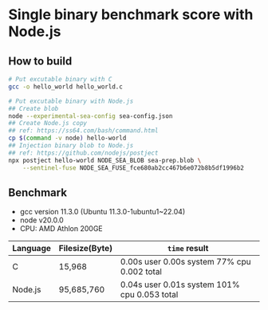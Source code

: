 # Single binary benchmark score with Node.js

## How to build

```sh
# Put excutable binary with C
gcc -o hello_world hello_world.c

# Put excutable binary with Node.js
## Create blob
node --experimental-sea-config sea-config.json
## Create Node.js copy
## ref: https://ss64.com/bash/command.html
cp $(command -v node) hello-world
## Injection binary blob to Node.js
## ref: https://github.com/nodejs/postject
npx postject hello-world NODE_SEA_BLOB sea-prep.blob \
    --sentinel-fuse NODE_SEA_FUSE_fce680ab2cc467b6e072b8b5df1996b2
```

## Benchmark

-   gcc version 11.3.0 (Ubuntu 11.3.0-1ubuntu1~22.04)
-   node v20.0.0
-   CPU: AMD Athlon 200GE

| Language | Filesize(Byte) | `time` result                                |
| -------- | -------------- | -------------------------------------------- |
| C        | 15,968         | 0.00s user 0.00s system 77% cpu 0.002 total  |
| Node.js  | 95,685,760     | 0.04s user 0.01s system 101% cpu 0.053 total |
